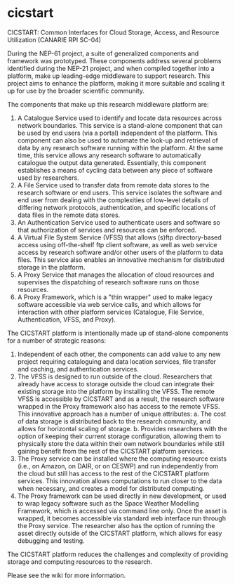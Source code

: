 cicstart
========

CICSTART: Common Interfaces for Cloud Storage, Access, and Resource Utilization (CANARIE RPI SC-04)

During the NEP-61 project, a suite of generalized components and framework was prototyped. These components address several problems identified during the NEP-21 project, and when compiled together into a platform, make up leading-edge middleware to support research. This project aims to enhance the platform, making it more suitable and scaling it up for use by the broader scientific community.

The components that make up this research middleware platform are:

1. A Catalogue Service used to identify and locate data resources across network boundaries. This service is a stand-alone component that can be used by end users (via a portal) independent of the platform. This component can also be used to automate the look-up and retrieval of data by any research software running within the platform. At the same time, this service allows any research software to automatically catalogue the output data generated. Essentially, this component establishes a means of cycling data between any piece of software used by researchers.
2. A File Service used to transfer data from remote data stores to the research software or end users. This service isolates the software and end user from dealing with the complexities of low-level details of differing network protocols, authentication, and specific locations of data files in the remote data stores.
3. An Authentication Service used to authenticate users and software so that authorization of services and resources can be enforced.
4. A Virtual File System Service (VFSS) that allows (s)ftp directory-based access using off-the-shelf ftp client software, as well as web service access by research software and/or other users of the platform to data files. This service also enables an innovative mechanism for distributed storage in the platform.
5. A Proxy Service that manages the allocation of cloud resources and supervises the dispatching of research software runs on those resources.
6. A Proxy Framework, which is a "thin wrapper" used to make legacy software accessible via web service calls, and which allows for interaction with other platform services (Catalogue, File Service, Authentication, VFSS, and Proxy).

The CICSTART platform is intentionally made up of stand-alone components for a number of strategic reasons:

1. Independent of each other, the components can add value to any new project requiring cataloguing and data location services, file transfer and caching, and authentication services.
2. The VFSS is designed to run outside of the cloud. Researchers that already have access to storage outside the cloud can integrate their existing storage into the platform by installing the VFSS. The remote VFSS is accessible by CICSTART and as a result, the research software wrapped in the Proxy framework also has access to the remote VFSS. This innovative approach has a number of unique attributes:
  a. The cost of data storage is distributed back to the research community, and allows for horizontal scaling of storage.
  b. Provides researchers with the option of keeping their current storage configuration, allowing them to physically store the data within their own network boundaries while still gaining benefit from the rest of the CICSTART platform services.
3. The Proxy service can be installed where the computing resource exists (i.e., on Amazon, on DAIR, or on CESWP) and run independently from the cloud but still has access to the rest of the CICSTART platform services. This innovation allows computations to run closer to the data when necessary, and creates a model for distributed computing.
4. The Proxy framework can be used directly in new development, or used to wrap legacy software such as the Space Weather Modelling Framework, which is accessed via command line only. Once the asset is wrapped, it becomes accessible via standard web interface run through the Proxy service. The researcher also has the option of running the asset directly outside of the CICSTART platform, which allows for easy debugging and testing.

The CICSTART platform reduces the challenges and complexity of providing storage and computing resources to the research.

Please see the wiki for more information.